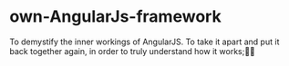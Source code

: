 # own-AngularJs-framework
To demystify the inner workings of AngularJS. To take it apart and put it back together again, in order to truly understand how it works;🚀✨
